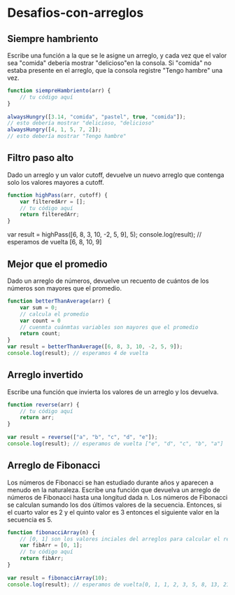 # Desafios-con-arreglos


## Siempre hambriento
Escribe una función a la que se le asigne un arreglo, y cada vez que el valor sea "comida" debería mostrar "delicioso"en la consola. Si "comida" no estaba presente en el arreglo, que la consola registre "Tengo hambre" una vez.
```javascript
function siempreHambriento(arr) {
    // tu código aquí 
}
   
alwaysHungry([3.14, "comida", "pastel", true, "comida"]);
// esto debería mostrar "delicioso, "delicioso"
alwaysHungry([4, 1, 5, 7, 2]);
// esto debería mostrar "Tengo hambre"
```


## Filtro paso alto
Dado un arreglo y un valor cutoff, devuelve un nuevo arreglo que contenga solo los valores mayores a cutoff.
```javascript
function highPass(arr, cutoff) {
    var filteredArr = [];
    // tu código aquí
    return filteredArr;
}
```
var result = highPass([6, 8, 3, 10, -2, 5, 9], 5);
console.log(result); // esperamos de vuelta [6, 8, 10, 9]

## Mejor que el promedio
Dado un arreglo de números, devuelve un recuento de cuántos de los números son mayores que el promedio.
```javascript
function betterThanAverage(arr) {
    var sum = 0;
    // calcula el promedio
    var count = 0
    // cuenmta cuánmtas variables son mayores que el promedio
    return count;
}
var result = betterThanAverage([6, 8, 3, 10, -2, 5, 9]);
console.log(result); // esperamos 4 de vuelta
```

## Arreglo invertido
Escribe una función que invierta los valores de un arreglo y los devuelva.

```javascript
function reverse(arr) {
    // tu código aquí
    return arr;
}
   
var result = reverse(["a", "b", "c", "d", "e"]);
console.log(result); // esperamos de vuelta ["e", "d", "c", "b", "a"]

```

## Arreglo de Fibonacci
Los números de Fibonacci se han estudiado durante años y aparecen a menudo en la naturaleza. Escribe una función que devuelva un arreglo de números de Fibonacci hasta una longitud dada n. Los números de Fibonacci se calculan sumando los dos últimos valores de la secuencia. Entonces, si el cuarto valor es 2 y el quinto valor es 3 entonces el siguiente valor en la secuencia es 5.

```javascript
function fibonacciArray(n) {
    // [0, 1] son los valores inciales del arreglos para calcular el resto
    var fibArr = [0, 1];
    // tu código aquí
    return fibArr;
}
   
var result = fibonacciArray(10);
console.log(result); // esperamos de vuelta[0, 1, 1, 2, 3, 5, 8, 13, 21, 34]
```
